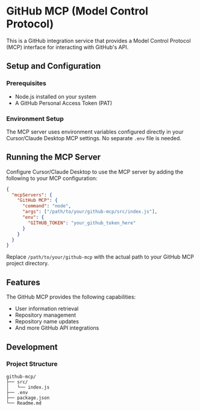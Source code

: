 # GitHub MCP (Model Control Protocol)

This is a GitHub integration service that provides a Model Control Protocol (MCP) interface for interacting with GitHub's API.

## Setup and Configuration

### Prerequisites

- Node.js installed on your system
- A GitHub Personal Access Token (PAT)

### Environment Setup

The MCP server uses environment variables configured directly in your Cursor/Claude Desktop MCP settings. No separate `.env` file is needed.

## Running the MCP Server

Configure Cursor/Claude Desktop to use the MCP server by adding the following to your MCP configuration:

```json
{
  "mcpServers": {
    "GitHub MCP": {
      "command": "node",
      "args": ["/path/to/your/github-mcp/src/index.js"],
      "env": {
        "GITHUB_TOKEN": "your_github_token_here"
      }
    }
  }
}
```

Replace `/path/to/your/github-mcp` with the actual path to your GitHub MCP project directory.

## Features

The GitHub MCP provides the following capabilities:

- User information retrieval
- Repository management
- Repository name updates
- And more GitHub API integrations

## Development

### Project Structure

```
github-mcp/
├── src/
│   └── index.js
├── .env
├── package.json
└── Readme.md
```
